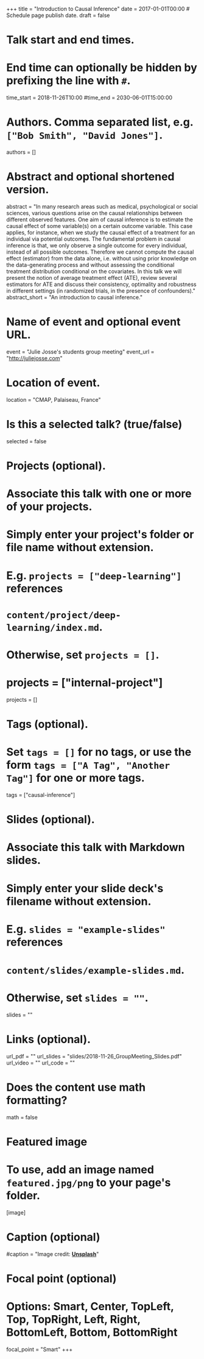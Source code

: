 +++
title = "Introduction to Causal Inference"
date = 2017-01-01T00:00  # Schedule page publish date.
draft = false

# Talk start and end times.
#   End time can optionally be hidden by prefixing the line with `#`.
time_start = 2018-11-26T10:00
#time_end = 2030-06-01T15:00:00

# Authors. Comma separated list, e.g. `["Bob Smith", "David Jones"]`.
authors = []

# Abstract and optional shortened version.
abstract = "In many research areas such as medical, psychological or social sciences, various questions arise on the causal relationships between different observed features. One aim of causal inference is to estimate the causal effect of some variable(s) on a certain outcome variable. This case applies, for instance, when we study the causal effect of a treatment for an individual via potential outcomes. The fundamental problem in causal inference is that, we only observe a single outcome for every individual, instead of all possible outcomes. Therefore we cannot compute the causal effect (estimator) from the data alone, i.e. without using prior knowledge on the data-generating process and without assessing the conditional treatment distribution conditional on the covariates. In this talk we will present the notion of average treatment effect (ATE), review several estimators for ATE and discuss their consistency, optimality and robustness in different settings (in randomized trials, in the presence of confounders)."
abstract_short = "An introduction to causal inference."

# Name of event and optional event URL.
event = "Julie Josse's students group meeting"
event_url = "http://juliejosse.com"

# Location of event.
location = "CMAP, Palaiseau, France"

# Is this a selected talk? (true/false)
selected = false

# Projects (optional).
#   Associate this talk with one or more of your projects.
#   Simply enter your project's folder or file name without extension.
#   E.g. `projects = ["deep-learning"]` references 
#   `content/project/deep-learning/index.md`.
#   Otherwise, set `projects = []`.
# projects = ["internal-project"]
projects = []

# Tags (optional).
#   Set `tags = []` for no tags, or use the form `tags = ["A Tag", "Another Tag"]` for one or more tags.
tags = ["causal-inference"]

# Slides (optional).
#   Associate this talk with Markdown slides.
#   Simply enter your slide deck's filename without extension.
#   E.g. `slides = "example-slides"` references 
#   `content/slides/example-slides.md`.
#   Otherwise, set `slides = ""`.
slides = ""

# Links (optional).
url_pdf = ""
url_slides = "slides/2018-11-26_GroupMeeting_Slides.pdf"
url_video = ""
url_code = ""

# Does the content use math formatting?
math = false

# Featured image
# To use, add an image named `featured.jpg/png` to your page's folder. 
[image]
  # Caption (optional)
  #caption = "Image credit: [**Unsplash**](https://unsplash.com/photos/bzdhc5b3Bxs)"

  # Focal point (optional)
  # Options: Smart, Center, TopLeft, Top, TopRight, Left, Right, BottomLeft, Bottom, BottomRight
  focal_point = "Smart"
+++

<script>
"location": {
  "@type": "Place",
  "name": "CMAP, Palaiseau, France"
}

"startDate": "2018-11-26T10:00"
</script>

